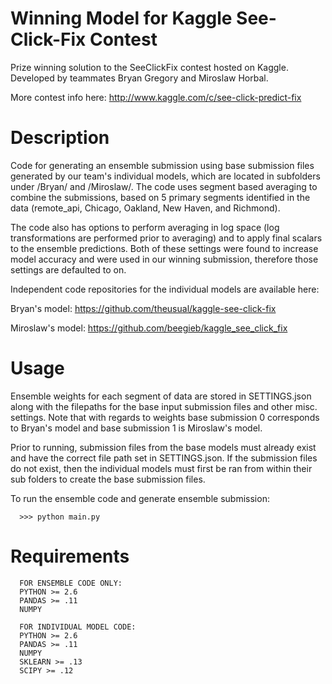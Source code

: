 Winning Model for Kaggle See-Click-Fix Contest
============================================================
Prize winning solution to the SeeClickFix contest hosted on Kaggle.  Developed by teammates Bryan Gregory and Miroslaw Horbal.

More contest info here: http://www.kaggle.com/c/see-click-predict-fix

Description
=============
Code for generating an ensemble submission using base submission files generated by our team's individual models, which are located in subfolders under /Bryan/ and /Miroslaw/. The code uses segment based averaging to combine the submissions, based on 5 primary segments identified in the data (remote_api, Chicago, Oakland, New Haven, and Richmond). 

The code also has options to perform averaging in log space (log transformations are performed prior to averaging) and to apply final scalars to the ensemble predictions. Both of these settings were found to increase model accuracy and were used in our winning submission, therefore those settings are defaulted to on.

Independent code repositories for the individual models are available here:

Bryan's model: https://github.com/theusual/kaggle-see-click-fix

Miroslaw's model: https://github.com/beegieb/kaggle_see_click_fix

Usage
========
Ensemble weights for each segment of data are stored in SETTINGS.json along with the filepaths for the base input submission files and other misc. settings. Note that with regards to weights base submission 0 corresponds to Bryan's model and base submission 1 is Miroslaw's model.

Prior to running, submission files from the base models must already exist and have the correct file path set in SETTINGS.json.  If the submission files do not exist, then the individual models must first be ran from within their sub folders to create the base submission files.

To run the ensemble code and generate ensemble submission:

      >>> python main.py
      
Requirements
================
      FOR ENSEMBLE CODE ONLY:
      PYTHON >= 2.6
      PANDAS >= .11
      NUMPY

      FOR INDIVIDUAL MODEL CODE:
      PYTHON >= 2.6
      PANDAS >= .11
      NUMPY
      SKLEARN >= .13
      SCIPY >= .12
